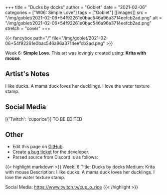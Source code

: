 +++
title =       "Ducks by docks"
author =      "Goblet"
date =        "2021-02-06"
categories =  ["W06: Simple Love"]
tags =        ["Goblet"]
[[images]]
                      src = "/img/goblet/2021-02-06+54f92261e0bac546a96a3714eefcb2ad.png"
                      alt = "/img/goblet/2021-02-06+54f92261e0bac546a96a3714eefcb2ad.png"
                      stretch = "cover"
+++


{{< fancybox path="/" file="/img/goblet/2021-02-06+54f92261e0bac546a96a3714eefcb2ad.png" >}}


Week 6: **Simple Love**. This art was lovingly created using: **Krita with mouse**.

## Artist's Notes

I like ducks. A mama duck loves her ducklings. I love the water texture stamp.

## Social Media

[{'Twitch': 'cuporice'}] TO BE EDITED

## Other

- Edit this page on [GitHub](https://github.com/teaminkling/web-refresh/edit/main/blog/content/blog/goblet-week-6-3827.md).
- Create [a bug ticket](https://github.com/teaminkling/web-refresh/issues/new?assignees=&labels=bug&template=problem-report.md&title=) for the developer.
- Parsed source from Discord is as follows:

{{< highlight markdown >}}
Week: 6
Title:  Ducks by docks
Medium: Krita with mouse 
Description: I like ducks. A mama duck loves her ducklings. I love the water texture stamp. 

Social Media: https://www.twitch.tv/cup_o_rice
{{< /highlight >}}